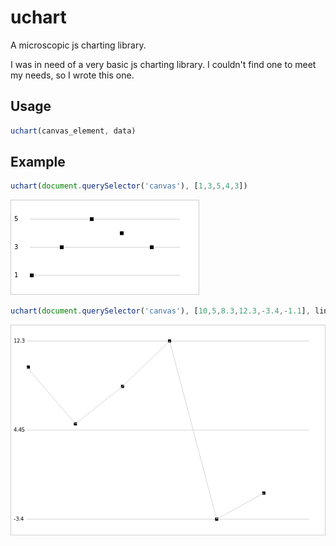 uchart
======

A microscopic js charting library.

I was in need of a very basic js charting library. I couldn't find one to meet my needs, so I wrote this one.

Usage
-----

```js
uchart(canvas_element, data)
```

Example
-------

```js
uchart(document.querySelector('canvas'), [1,3,5,4,3])
```

![Example 1](media/a.png)

```js
uchart(document.querySelector('canvas'), [10,5,8.3,12.3,-3.4,-1.1], line=true)
```

![Example 2](media/b.png)
